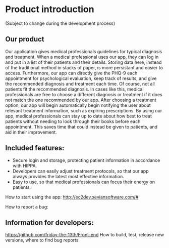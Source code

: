 # Product introduction

(Subject to change during the development process)
## Our product
Our application gives medical professionals guidelines for typical diagnosis and treatment. When a medical professional uses our app, they can log in and put in a list of their patients and their details. Storing data here, instead of the traditional method in stacks of paper, is more persistant and easier to access. 
Furthermore, our app can directly give the PHQ-9 each appointment for psychological evaluation, keep track of results, and give the recommended diagnosis and treatment each time. Of course, not all patients fit the recommended diagnosis. In cases like this, medical professionals are free to choose a different diagnosis or treatment if it does not match the one recommended by our app. After choosing a treatment option, our app will begin automatically begin notifying the user about relevant treatment information, such as expiring prescriptions. By using our app, medical professionals can stay up to date about how best to treat patients without needing to look through their books before each appointment. This saves time that could instead be given to patients, and aid in their improvement. 

## Included features:
- Secure login and storage, protecting patient information in accordance with HIPPA.
- Developers can easily adjust treatment protocols, so that our app always provides the latest most effective information. 
- Easy to use, so that medical professionals can focus their energy on patients. 

How to start using the app: http://ec2dev.xeviansoftware.com/#

How to report a bug:

## Information for developers:
https://github.com/friday-the-13th/Front-end
How to build, test, release new versions, where to find bug reports
